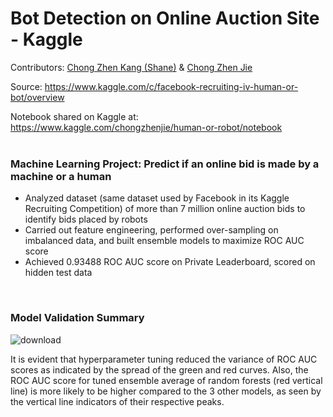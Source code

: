 # Bot Detection on Online Auction Site - Kaggle
Contributors: [Chong Zhen Kang (Shane)](https://github.com/shaneczk) & [Chong Zhen Jie](https://github.com/chongzhenjie)

Source: https://www.kaggle.com/c/facebook-recruiting-iv-human-or-bot/overview

Notebook shared on Kaggle at: https://www.kaggle.com/chongzhenjie/human-or-robot/notebook
<br>
<br>

### Machine Learning Project: Predict if an online bid is made by a machine or a human

* Analyzed dataset (same dataset used by Facebook in its Kaggle Recruiting Competition) of more than 7 million online auction bids to identify bids placed by robots <br>
* Carried out feature engineering, performed over-sampling on imbalanced data, and built ensemble models to maximize ROC AUC score <br>
* Achieved 0.93488 ROC AUC score on Private Leaderboard, scored on hidden test data <br>
<br>

### Model Validation Summary
![download](https://user-images.githubusercontent.com/77932796/149770234-95b71773-5568-4f9a-b4a5-f0e8d293c5f5.png)

It is evident that hyperparameter tuning reduced the variance of ROC AUC scores as indicated by the spread of the green and red curves. Also, the ROC AUC score for tuned ensemble average of random forests (red vertical line) is more likely to be higher compared to the 3 other models, as seen by the vertical line indicators of their respective peaks.
